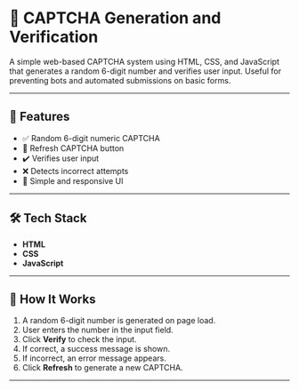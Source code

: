 # 🔐 CAPTCHA Generation and Verification

A simple web-based CAPTCHA system using HTML, CSS, and JavaScript that generates a random 6-digit number and verifies user input. Useful for preventing bots and automated submissions on basic forms.

---

## 🚀 Features

- ✅ Random 6-digit numeric CAPTCHA
- 🔄 Refresh CAPTCHA button
- ✔️ Verifies user input
- ❌ Detects incorrect attempts
- 🎨 Simple and responsive UI

---


## 🛠️ Tech Stack

- **HTML**
- **CSS**
- **JavaScript**

---

## 🧩 How It Works

1. A random 6-digit number is generated on page load.
2. User enters the number in the input field.
3. Click **Verify** to check the input.
4. If correct, a success message is shown.
5. If incorrect, an error message appears.
6. Click **Refresh** to generate a new CAPTCHA.

---


